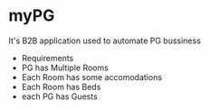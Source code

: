# myPG
It's B2B application used to automate PG bussiness
- Requirements
- PG has Multiple Rooms
- Each Room has some accomodations
- Each Room has Beds
- each PG has Guests
